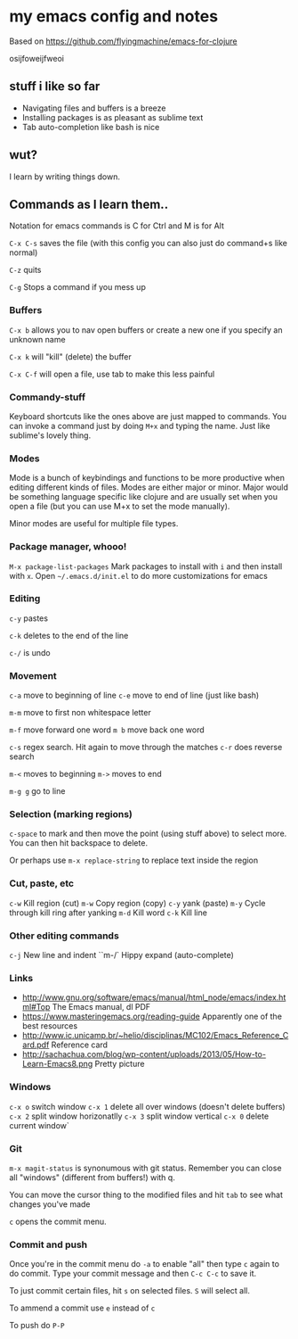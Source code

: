 # my emacs config and notes

Based on https://github.com/flyingmachine/emacs-for-clojure

osijfoweijfweoi

## stuff i like so far

- Navigating files and buffers is a breeze
- Installing packages is as pleasant as sublime text
- Tab auto-completion like bash is nice

## wut?

I learn by writing things down.

## Commands as I learn them..

Notation for emacs commands is C for Ctrl and M is for Alt

`C-x C-s` saves the file (with this config you can also just do command+s like normal)

`C-z` quits

`C-g` Stops a command if you mess up

### Buffers

`C-x b` allows you to nav open buffers or create a new one if you specify an unknown name

`C-x k` will "kill" (delete) the buffer

`C-x C-f` will open a file, use tab to make this less painful

### Commandy-stuff

Keyboard shortcuts like the ones above are just mapped to commands. You can invoke a command just by doing `M+x` and typing the name. Just like sublime's lovely thing.

### Modes

Mode is a bunch of keybindings and functions to be more productive when editing different kinds of files. Modes are either major or minor. Major would be something language specific like clojure and are usually set when you open a file (but you can use M+x to set the mode manually).

Minor modes are useful for multiple file types. 

### Package manager, whooo! 

`M-x package-list-packages` Mark packages to install with `i` and then install with `x`.
Open `~/.emacs.d/init.el` to do more customizations for emacs

### Editing

`c-y` pastes

`c-k` deletes to the end of the line

`c-/` is undo

### Movement

`c-a` move to beginning of line `c-e` move to end of line (just like bash)

`m-m` move to first non whitespace letter

`m-f` move forward one word `m b` move back one word

`c-s` regex search. Hit again to move through the matches `c-r` does reverse search

`m-<` moves to beginning `m->` moves to end

`m-g g` go to line

### Selection (marking regions)

`c-space` to mark and then move the point (using stuff above) to select more. You can then hit backspace to delete.

Or perhaps use `m-x replace-string` to replace text inside the region

### Cut, paste, etc

`c-w` Kill region (cut) `m-w` Copy region (copy)
`c-y` yank (paste) `m-y` Cycle through kill ring after yanking
`m-d` Kill word
`c-k` Kill line

### Other editing commands

`c-j` New line and indent
``m-/` Hippy expand (auto-complete)

### Links 

- http://www.gnu.org/software/emacs/manual/html_node/emacs/index.html#Top The Emacs manual, dl PDF
- https://www.masteringemacs.org/reading-guide Apparently one of the best resources
- http://www.ic.unicamp.br/~helio/disciplinas/MC102/Emacs_Reference_Card.pdf Reference card
- http://sachachua.com/blog/wp-content/uploads/2013/05/How-to-Learn-Emacs8.png Pretty picture


### Windows

`c-x o` switch window
`c-x 1` delete all over windows (doesn't delete buffers)
`c-x 2` split window horizonatlly
`c-x 3` split window vertical
`c-x 0` delete current window`

### Git

`m-x magit-status` is synonumous with git status. Remember you can close all "windows" (different from buffers!) with q.

You can move the cursor thing to the modified files and hit `tab` to see what changes you've made

`c` opens the commit menu.

### Commit and push

Once you're in the commit menu do `-a` to enable "all" then type `c` again to do commit. Type your commit message and then `C-c C-c` to save it.

To just commit certain files, hit `s` on selected files. `S` will select all.

To ammend a commit use `e` instead of `c`

To push do `P-P`

